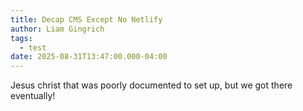 ```yaml
---
title: Decap CMS Except No Netlify
author: Liam Gingrich
tags:
  - test
date: 2025-08-31T13:47:00.000-04:00
---
```

Jesus christ that was poorly documented to set up, but we got there eventually!
